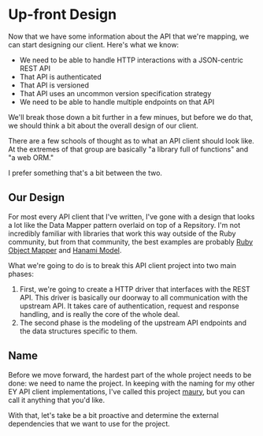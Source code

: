 # Up-front Design #

Now that we have some information about the API that we're mapping, we can start designing our client. Here's what we know:

* We need to be able to handle HTTP interactions with a JSON-centric REST API
* That API is authenticated
* That API is versioned
* That API uses an uncommon version specification strategy
* We need to be able to handle multiple endpoints on that API

We'll break those down a bit further in a few minues, but before we do that, we should think a bit about the overall design of our client.

There are a few schools of thought as to what an API client should look like. At the extremes of that group are basically "a library full of functions" and "a web ORM."

I prefer something that's a bit between the two.

## Our Design ##

For most every API client that I've written, I've gone with a design that looks a lot like the Data Mapper pattern overlaid on top of a Repsitory. I'm not incredibly familiar with libraries that work this way outside of the Ruby community, but from that community, the best examples are probably [Ruby Object Mapper](http://rom-rb.org/) and [Hanami Model](https://github.com/hanami/model).

What we're going to do is to break this API client project into two main phases:

1. First, we're going to create a HTTP driver that interfaces with the REST API. This driver is basically our doorway to all communication with the upstream API. It takes care of authentication, request and response handling, and is really the core of the whole deal.
2. The second phase is the modeling of the upstream API endpoints and the data structures specific to them.

## Name ##

Before we move forward, the hardest part of the whole project needs to be done: we need to name the project. In keeping with the naming for my other EY API client implementations, I've called this project [maury](https://en.wikipedia.org/wiki/Maurice_W._Graham), but you can call it anything that you'd like.

With that, let's take be a bit proactive and determine the external dependencies that we want to use for the project.


